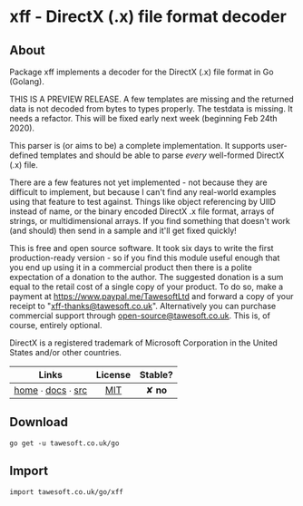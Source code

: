 # xff - DirectX (.x) file format decoder

## About

Package xff implements a decoder for the DirectX (.x) file format in
Go (Golang).

THIS IS A PREVIEW RELEASE. A few templates are missing and the returned data
is not decoded from bytes to types properly. The testdata is missing. It needs
a refactor. This will be fixed early next week (beginning Feb 24th 2020).

This parser is (or aims to be) a complete implementation. It supports user-defined
templates and should be able to parse *every* well-formed DirectX (.x) file.

There are a few features not yet implemented - not because they are difficult
to implement, but because I can't find any real-world examples using that
feature to test against. Things like object referencing by UIID instead of
name, or the binary encoded DirectX .x file format, arrays of strings, or
multidimensional arrays. If you find something that doesn't work (and should)
then send in a sample and it'll get fixed quickly!

This is free and open source software. It took six days to write
the first production-ready version - so if you find this module useful enough
that you end up using it in a commercial product then there is a polite
expectation of a donation to the author. The suggested donation is a sum equal
to the retail cost of a single copy of your product. To do so, make a payment at
https://www.paypal.me/TawesoftLtd and forward a copy of your receipt to
"xff-thanks@tawesoft.co.uk". Alternatively you can purchase commercial support
through open-source@tawesoft.co.uk. This is, of course, entirely optional.

DirectX is a registered trademark of Microsoft Corporation in the United States
and/or other countries.

|  Links  | License | Stable? | 
|:-------:|:-------:|:-------:| 
| [home][home_] ∙ [docs][docs_] ∙ [src][src_] | [MIT][copy_] | ✘ **no** |

[home_]: https://tawesoft.co.uk/go/xff
[src_]:  https://github.com/tawesoft/go/tree/master/xff
[docs_]: https://godoc.org/tawesoft.co.uk/go/xff
[copy_]: https://github.com/tawesoft/go/tree/master/xff/_COPYING.md

## Download

```shell script
go get -u tawesoft.co.uk/go
```

## Import

```
import tawesoft.co.uk/go/xff
```